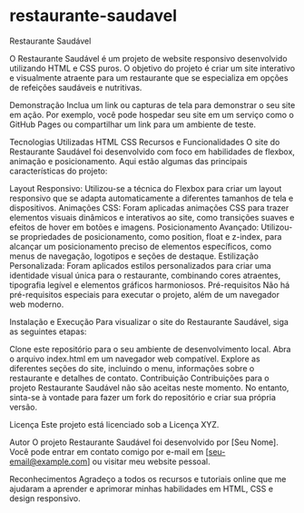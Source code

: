# restaurante-saudavel
Restaurante Saudável

O Restaurante Saudável é um projeto de website responsivo desenvolvido utilizando HTML e CSS puros. O objetivo do projeto é criar um site interativo e visualmente atraente para um restaurante que se especializa em opções de refeições saudáveis e nutritivas.

Demonstração
Inclua um link ou capturas de tela para demonstrar o seu site em ação. Por exemplo, você pode hospedar seu site em um serviço como o GitHub Pages ou compartilhar um link para um ambiente de teste.

Tecnologias Utilizadas
HTML
CSS
Recursos e Funcionalidades
O site do Restaurante Saudável foi desenvolvido com foco em habilidades de flexbox, animação e posicionamento. Aqui estão algumas das principais características do projeto:

Layout Responsivo: Utilizou-se a técnica do Flexbox para criar um layout responsivo que se adapta automaticamente a diferentes tamanhos de tela e dispositivos.
Animações CSS: Foram aplicadas animações CSS para trazer elementos visuais dinâmicos e interativos ao site, como transições suaves e efeitos de hover em botões e imagens.
Posicionamento Avançado: Utilizou-se propriedades de posicionamento, como position, float e z-index, para alcançar um posicionamento preciso de elementos específicos, como menus de navegação, logotipos e seções de destaque.
Estilização Personalizada: Foram aplicados estilos personalizados para criar uma identidade visual única para o restaurante, combinando cores atraentes, tipografia legível e elementos gráficos harmoniosos.
Pré-requisitos
Não há pré-requisitos especiais para executar o projeto, além de um navegador web moderno.

Instalação e Execução
Para visualizar o site do Restaurante Saudável, siga as seguintes etapas:

Clone este repositório para o seu ambiente de desenvolvimento local.
Abra o arquivo index.html em um navegador web compatível.
Explore as diferentes seções do site, incluindo o menu, informações sobre o restaurante e detalhes de contato.
Contribuição
Contribuições para o projeto Restaurante Saudável não são aceitas neste momento. No entanto, sinta-se à vontade para fazer um fork do repositório e criar sua própria versão.

Licença
Este projeto está licenciado sob a Licença XYZ.

Autor
O projeto Restaurante Saudável foi desenvolvido por [Seu Nome]. Você pode entrar em contato comigo por e-mail em [seu-email@example.com] ou visitar meu website pessoal.

Reconhecimentos
Agradeço a todos os recursos e tutoriais online que me ajudaram a aprender e aprimorar minhas habilidades em HTML, CSS e design responsivo.